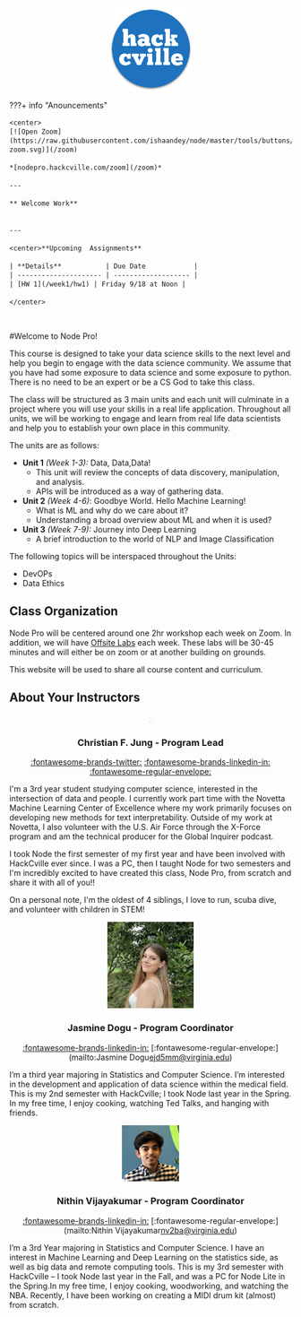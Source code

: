 

<div style="text-align: center"><img src="HC.png" width="150" /></div>



???+ info "Anouncements"

    <center>
    [![Open Zoom](https://raw.githubusercontent.com/ishaandey/node/master/tools/buttons/open-zoom.svg)](/zoom) 
    
    *[nodepro.hackcville.com/zoom](/zoom)*
    
    ---
    
    ** Welcome Work**
    
    
    ---
    
    <center>**Upcoming  Assignments**
    
    | **Details**           | Due Date            |
    | --------------------- | ------------------- |
    | [HW 1](/week1/hw1) | Friday 9/18 at Noon |
    
    </center>

​    





#Welcome to Node Pro! 



This course is designed to take your data science skills to the next level and help you begin to engage with the data science community. We assume that you have had some exposure to data science and some exposure  to python. There is no need to be an expert or be a CS God to take this class. 



The class will be structured as 3 main units and each unit will culminate in a project where you will use your skills in a real life application. Throughout all units, we will be working to engage and learn from real life data scientists and help you to establish your own place in this community. 

The units are as follows:

* **Unit 1** *(Week 1-3):*  Data, Data,Data!
  	- This unit will review the concepts of data discovery, manipulation, and analysis. 
  	- APIs will be introduced as a way of gathering data.
* **Unit 2**     *(Week 4-6)*:  Goodbye World. Hello Machine Learning!
  	* What is ML and why do we care about it?
  	* Understanding a broad overview about ML and when it is used?
* **Unit 3** *(Week 7-9):* Journey into Deep Learning
  	* A brief introduction to the world of NLP and Image Classification

The following topics will be interspaced throughout the Units:

* DevOPs
* Data Ethics





## Class Organization

Node Pro will be centered around one 2hr workshop each week on Zoom. In addition, we will have <u>Offsite Labs</u> each week. These labs will be 30-45 minutes and will either be on zoom or at another building on grounds. 



This website will be used to share all course content and curriculum. 





## About Your Instructors

<center>
<img src="pics/christian.png" alt="christian" style="zoom:5%;" />

### Christian F. Jung - Program Lead

[:fontawesome-brands-twitter:](http://twitter.christianfjung.com) [:fontawesome-brands-linkedin-in:](http://linkedin.christianfjung.com)	[:fontawesome-regular-envelope:](mailto:Christian%20F.%20Jung<christian@hackcville.com>)



</center>

I'm a 3rd year student studying computer science, interested in the intersection of data and people. I  currently work part time with the Novetta Machine Learning Center of Excellence where my work primarily focuses on developing new methods for text interpretability. Outside of my work at Novetta, I also volunteer with the U.S. Air Force through the X-Force program and am the technical producer for the Global Inquirer podcast.



I took Node the first semester of my first year and have been involved with HackCville ever since. I was a PC, then I taught Node for two semesters and I'm incredibly excited to have created this class, Node Pro, from scratch and share it with all of you!!



On a personal note, I'm the oldest of 4 siblings, I love to run, scuba dive, and volunteer with children in STEM!





<center>
<img src="pics/Jasmine.png" alt="Jasmine" style="zoom:30%;" />



### Jasmine Dogu - Program Coordinator

[:fontawesome-brands-linkedin-in:](https://www.linkedin.com/in/jasmine-dogu-52459a168/)	[:fontawesome-regular-envelope:](mailto:Jasmine Dogu<ejd5mm@virginia.edu>)

</center>

I’m a third year majoring in Statistics and Computer Science. I’m interested in the development and application of data science within the medical field. This is my 2nd semester with HackCville; I took Node last year in the Spring. In my free time, I enjoy cooking, watching Ted Talks, and hanging with friends.





<center>
<img src="pics/Nithin.JPG" alt="Nithin" style="zoom:10%;" />


### **Nithin Vijayakumar** - Program Coordinator

[:fontawesome-brands-linkedin-in:](https://www.linkedin.com/in/nithin-vijayakumar-7979a1189/)	[:fontawesome-regular-envelope:](mailto:Nithin Vijayakumar<nv2ba@virginia.edu>)



</center>

I’m a 3rd Year majoring in Statistics and Computer Science. I have an interest in Machine Learning and Deep Learning on the statistics side, as well as big data and remote computing tools. This is my 3rd semester with HackCville –  I took Node last year in the Fall, and was a PC for Node Lite in the Spring.In my free time, I enjoy cooking, woodworking, and watching the NBA. Recently, I have been working on creating a MIDI drum kit (almost) from scratch.

